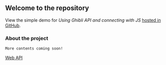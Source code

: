 ## Welcome to the repository

View the simple demo for *Using Ghibli API and connecting with JS* [hosted in GitHub](https://sahelibasu23.github.io/demo-app-using-ghibli-api/).

### About the project

```
More contents coming soon!
```
[Web API](https://developer.mozilla.org/en-US/docs/Learn/JavaScript/Client-side_web_APIs/Introduction)

